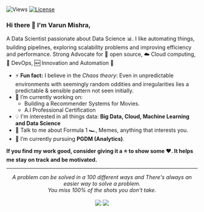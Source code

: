 ![Views](https://komarev.com/ghpvc/?username=iamvarunm&color=orange&label=views)
<a href="https://github.com/iamvarunm/iamvarunm/blob/main/LICENSE"><img src="https://img.shields.io/github/license/antonkomarev/github-profile-views-counter.svg?style=flat-square" alt="License"></a>

### Hi there 👋 I'm Varun Mishra,

A Data Scientist passionate about Data Science :bar_chart:. I like automating things, building pipelines, exploring scalability problems and improving efficiency and performance. Strong Advocate for 📜 open source, :cloud: Cloud computing, 🚀 DevOps, :new: Innovation and Automation :robot: 


- ⚡ **Fun fact:** I believe in the *Chaos theory*: Even in unpredictable environments with seemingly random oddities and irregularities lies a predictable & sensible pattern not seen initially.
- 🔭 I’m currently working on:
	- Building a Recommender Systems for Movies.
	- A.I Professional Certification
- :bulb: I'm interested in all things data: **Big Data, Cloud, Machine Learning and Data Science**
- 💬 Talk to me about Formula 1 :racing_car:, Memes, anything that interests you.
- 🌱 I’m currently pursuing **PGDM (Analytics)**.






**If you find my work good, consider giving it a :star: to show some :heart:. It helps me stay on track and be motivated.**
<hr>
<p align="center">
   <i>A problem can be solved in a 100 different ways and There's always an easier way to solve a problem.</i>
   <br>
   <i>You miss 100% of the shots you don't take.</i>
   <br>
<br>
	<a target="_blank" href="https://www.linkedin.com/in/iamvarunm/"><img src="https://img.shields.io/badge/-LinkedIn-0077B5?style=for-the-badge&logo=Linkedin&logoColor=white"></img></a>
<a target="_blank" href="mailto:model.varunmishra@gmail.com"><img src="https://img.shields.io/badge/-Gmail-D14836?style=for-the-badge&logo=Gmail&logoColor=white"></img></a>

</p>       
